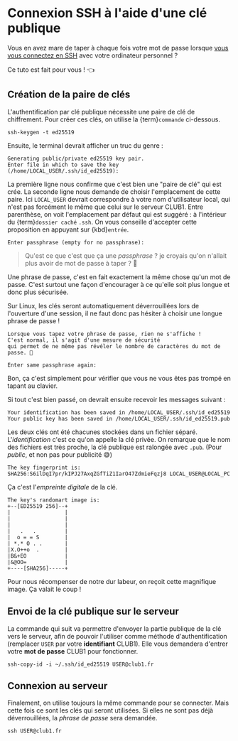 Connexion SSH à l'aide d'une clé publique
=========================================

Vous en avez mare de taper à chaque fois votre mot de passe
lorsque [vous vous connectez en SSH](/services/ssh.md) avec votre ordinateur personnel ?

Ce tuto est fait pour vous ! 👈️


Création de la paire de clés
----------------------------

L'authentification par clé publique nécessite une paire de clé de chiffrement.
Pour créer ces clés, on utilise la {term}`commande` ci-dessous.

    ssh-keygen -t ed25519

Ensuite, le terminal devrait afficher un truc du genre :

    Generating public/private ed25519 key pair.
    Enter file in which to save the key (/home/LOCAL_USER/.ssh/id_ed25519):

La première ligne nous confirme que c'est bien une "paire de clé" qui est crée.
La seconde ligne nous demande de choisir l'emplacement de cette paire.
Ici `LOCAL_USER` devrait correspondre à votre nom d'utilisateur local,
qui n'est pas forcément le même que celui sur le serveur CLUB1.
Entre parenthèse, on voit l'emplacement par défaut qui est suggéré : à l'intérieur du {term}`dossier caché` `.ssh`.
On vous conseille d'accepter cette proposition en appuyant sur {kbd}`entrée`.

    Enter passphrase (empty for no passphrase): 

> Qu'est ce que c'est que ça une _passphrase_ ?
> je croyais qu'on n'allait plus avoir de mot de passe à taper ? 🫤

Une phrase de passe, c'est en fait exactement la même chose qu'un mot de passe.
C'est surtout une façon d'encourager à ce qu'elle soit plus longue et donc plus sécurisée.

Sur Linux, les clés seront automatiquement déverrouillées lors de l'ouverture d'une session,
il ne faut donc pas hésiter à choisir une longue phrase de passe !

```{attention}
Lorsque vous tapez votre phrase de passe, rien ne s'affiche !
C'est normal, il s'agit d'une mesure de sécurité
qui permet de ne même pas révéler le nombre de caractères du mot de passe. 🤫
```

    Enter same passphrase again:

Bon, ça c'est simplement pour vérifier que vous ne vous êtes pas trompé en tapant au clavier.

Si tout c'est bien passé, on devrait ensuite recevoir les messages suivant :

    Your identification has been saved in /home/LOCAL_USER/.ssh/id_ed25519
    Your public key has been saved in /home/LOCAL_USER/.ssh/id_ed25519.pub

Les deux clés ont été chacunes stockées dans un fichier séparé.
L'_identification_ c'est ce qu'on appelle la clé privée.
On remarque que le nom des fichiers est très proche, la clé publique est ralongée avec `.pub`.
(Pour _public_, et non pas pour publicité 😅)

    The key fingerprint is:
    SHA256:S6ilDqI7pr/kIPJ27AxqZGfTiZ1IarO47ZdmieFqzj8 LOCAL_USER@LOCAL_PC

Ça c'est l'_empreinte digitale_ de la clé.

    The key's randomart image is:
    +--[ED25519 256]--+
    |                 |
    |                 |
    |                 |
    |   .   .         |
    |  o = = S        |
    | *.* O . .       |
    |X.O++o  .        |
    |B&+EO            |
    |&@OO=            |
    +----[SHA256]-----+

Pour nous récompenser de notre dur labeur, on reçoit cette magnifique image.
Ça valait le coup !


Envoi de la clé publique sur le serveur
---------------------------------------

La commande qui suit va permettre d'envoyer la partie publique de la clé vers
le serveur, afin de pouvoir l'utiliser comme méthode d'authentification
(remplacer `USER` par votre **identifiant** CLUB1).
Elle vous demandera d'entrer votre **mot de passe** CLUB1 pour fonctionner.

    ssh-copy-id -i ~/.ssh/id_ed25519 USER@club1.fr



Connexion au serveur
--------------------


Finalement, on utilise toujours la même commande pour se connecter.
Mais cette fois ce sont les clés qui seront utilisées.
Si elles ne sont pas déjà déverrouillées, la _phrase de passe_ sera demandée.

    ssh USER@club1.fr
